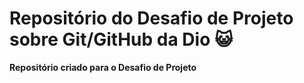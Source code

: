 
# Repositório do Desafio de Projeto sobre Git/GitHub da Dio 😺️

 **Repositório criado para o Desafio de Projeto** 




